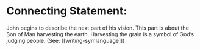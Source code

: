 # Connecting Statement:

John begins to describe the next part of his vision. This part is about the Son of Man harvesting the earth. Harvesting the grain is a symbol of God’s judging people. (See: [[writing-symlanguage]])